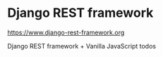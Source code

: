 # Django REST framework

https://www.django-rest-framework.org

Django REST framework + Vanilla JavaScript todos